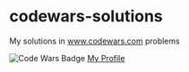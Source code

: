 # codewars-solutions

My solutions in www.codewars.com problems

![Code Wars Badge](https://www.codewars.com/users/shunz19/badges/large)
[My Profile](https://www.codewars.com/users/shunz19/)
